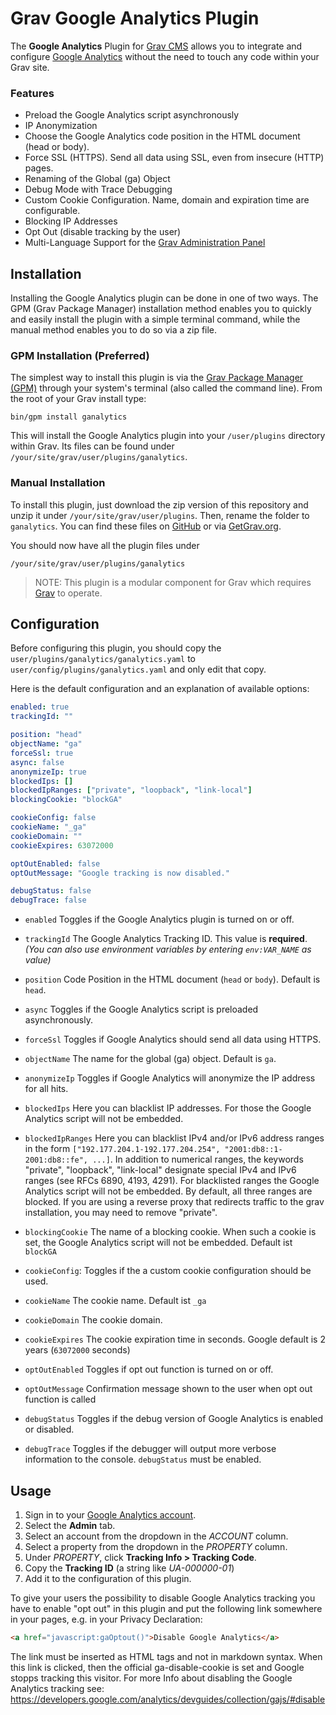 # Grav Google Analytics Plugin

The **Google Analytics** Plugin for [Grav CMS](http://github.com/getgrav/grav) allows you to integrate and configure [Google Analytics](https://www.google.com/analytics) without the need to touch any code within your Grav site.

### Features
* Preload the Google Analytics script asynchronously
* IP Anonymization
* Choose the Google Analytics code position in the HTML document (head or body).
* Force SSL (HTTPS). Send all data using SSL, even from insecure (HTTP) pages.
* Renaming of the Global (ga) Object
* Debug Mode with Trace Debugging
* Custom Cookie Configuration. Name, domain and expiration time are configurable.
* Blocking IP Addresses
* Opt Out (disable tracking by the user)
* Multi-Language Support for the [Grav Administration Panel](https://github.com/getgrav/grav-plugin-admin)

## Installation

Installing the Google Analytics plugin can be done in one of two ways. The GPM (Grav Package Manager) installation method enables you to quickly and easily install the plugin with a simple terminal command, while the manual method enables you to do so via a zip file.

### GPM Installation (Preferred)

The simplest way to install this plugin is via the [Grav Package Manager (GPM)](https://learn.getgrav.org/advanced/grav-gpm) through your system's terminal (also called the command line).  From the root of your Grav install type:

    bin/gpm install ganalytics

This will install the Google Analytics plugin into your `/user/plugins` directory within Grav. Its files can be found under `/your/site/grav/user/plugins/ganalytics`.

### Manual Installation

To install this plugin, just download the zip version of this repository and unzip it under `/your/site/grav/user/plugins`. Then, rename the folder to `ganalytics`. You can find these files on [GitHub](https://github.com/escopecz/grav-ganalytics) or via [GetGrav.org](https://getgrav.org/downloads/plugins).

You should now have all the plugin files under

    /your/site/grav/user/plugins/ganalytics
	
> NOTE: This plugin is a modular component for Grav which requires [Grav](http://github.com/getgrav/grav) to operate.

## Configuration

Before configuring this plugin, you should copy the `user/plugins/ganalytics/ganalytics.yaml` to `user/config/plugins/ganalytics.yaml` and only edit that copy.

Here is the default configuration and an explanation of available options:

```yaml
enabled: true
trackingId: ""

position: "head"
objectName: "ga"
forceSsl: true
async: false
anonymizeIp: true
blockedIps: []
blockedIpRanges: ["private", "loopback", "link-local"]
blockingCookie: "blockGA"

cookieConfig: false
cookieName: "_ga"
cookieDomain: ""
cookieExpires: 63072000

optOutEnabled: false
optOutMessage: "Google tracking is now disabled."

debugStatus: false
debugTrace: false
```

* `enabled` Toggles if the Google Analytics plugin is turned on or off.
* `trackingId` The Google Analytics Tracking ID. This value is **required**.
_(You can also use environment variables by entering `env:VAR_NAME` as value)_
* `position` Code Position in the HTML document (`head` or `body`). Default is `head`.
* `async` Toggles if the Google Analytics script is preloaded asynchronously.
* `forceSsl` Toggles if Google Analytics should send all data using HTTPS.
* `objectName` The name for the global (ga) object. Default is `ga`.
* `anonymizeIp` Toggles if Google Analytics will anonymize the IP address for all hits.
* `blockedIps` Here you can blacklist IP addresses. For those the Google Analytics script will not be embedded.
* `blockedIpRanges` Here you can blacklist IPv4 and/or IPv6 address ranges in the form `["192.177.204.1-192.177.204.254", "2001:db8::1-2001:db8::fe", ...]`. In addition to numerical ranges, the keywords "private", "loopback", "link-local" designate special IPv4 and IPv6 ranges (see RFCs 6890, 4193, 4291). For blacklisted ranges the Google Analytics script will not be embedded. By default, all three ranges are blocked. If you are using a reverse proxy that redirects traffic to the grav installation, you may need to remove "private".
* `blockingCookie` The name of a blocking cookie. When such a cookie is set, the Google Analytics script will not be embedded. Default ist `blockGA`

* `cookieConfig`: Toggles if the a custom cookie configuration should be used.
* `cookieName` The cookie name. Default ist `_ga`
* `cookieDomain`  The cookie domain.
* `cookieExpires` The cookie expiration time in seconds. Google default is 2 years (`63072000` seconds)

* `optOutEnabled` Toggles if opt out function is turned on or off.
* `optOutMessage` Confirmation message shown to the user when opt out function is called

* `debugStatus` Toggles if the debug version of Google Analytics is enabled or disabled.
* `debugTrace` Toggles if the debugger will output more verbose information to the console. `debugStatus` must be enabled.

## Usage

1. Sign in to your [Google Analytics account](https://www.google.com/analytics/web/#home).
2. Select the **Admin** tab.
3. Select an account from the dropdown in the _ACCOUNT_ column.
4. Select a property from the dropdown in the _PROPERTY_ column.
5. Under _PROPERTY_, click **Tracking Info > Tracking Code**.
6. Copy the **Tracking ID** (a string like _UA-000000-01_)
7. Add it to the configuration of this plugin.

To give your users the possibility to disable Google Analytics tracking you have to enable "opt out" in this plugin and put the following link somewhere in your pages, e.g. in your Privacy Declaration:

```html
<a href="javascript:gaOptout()">Disable Google Analytics</a>
```

The link must be inserted as HTML tags and not in markdown syntax. 
When this link is clicked, then the official ga-disable-cookie is set and Google stopps tracking this visitor.
For more Info about disabling the Google Analytics tracking see: https://developers.google.com/analytics/devguides/collection/gajs/#disable
